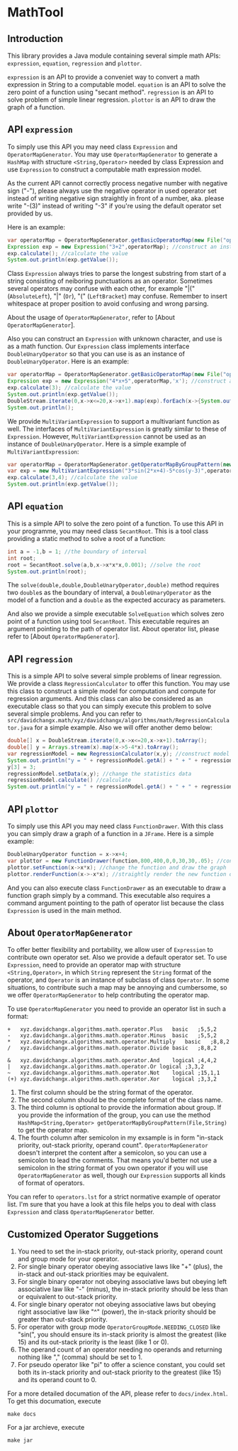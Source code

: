 # MathTool

## Introduction

This library provides a Java module containing several simple math APIs: `expression`, `equation`, `regression` and `plottor`. 

`expression` is an API to provide a conveniet way to convert a math expression in String to a computable model. `equation` is an API to solve the zero point of a function using "secant method". `regression` is an API to solve problem of simple linear regression. `plottor` is an API to draw the graph of a function. 

## API `expression`

To simply use this API you may need class `Expression` and `OperatorMapGenerator`. You may use `OperatorMapGenerator` to generate a `HashMap` with structure `<String,Operator>` needed by class Expression and use `Expression` to construct a computable math expression model. 

As the current API cannot correctly process negative number with negative sign ("-"), please always use the negative operator in used operator set instead of writing negative sign straightly in front of a number, aka. please write "-(3)" instead of writing "-3" if you're using the default operator set provided by us. 

Here is an example: 

```java
var operatorMap = OperatorMapGenerator.getBasicOperatorMap(new File("operators.lst")); //generate operator map
Expression exp = new Expression("3+2",operatorMap); //construct an instance of Expression
exp.calculate(); //calculate the value
System.out.println(exp.getValue());
```

 Class `Expression` always tries to parse the longest substring from start of a string consisting of neiboring punctuations as an operator. Sometimes several operators may confuse with each other, for example "|(" (`AbsoluteLeft`), "|" (`Or`), "(" (`LeftBracket`) may confuse. Remember to insert whitespace at proper position to avoid confusing and wrong parsing. 

 About the usage of `OperatorMapGenerator`, refer to [About `OperatorMapGenerator`]. 

Also you can construct an `Expression` with unknown character, and use is as a math function. Our `Expression` class implements interface `DoubleUnaryOperator` so that you can use is as an instance of `DoubleUnaryOperator`. Here is an example: 

```java
var operatorMap = OperatorMapGenerator.getBasicOperatorMap(new File("operators.lst")); //generate operator map
Expression exp = new Expression("4*x+5",operatorMap,'x'); //construct an instance of Expression
exp.calculate(3); //calculate the value
System.out.println(exp.getValue());
DoubleStream.iterate(0,x->x<=20,x->x+1).map(exp).forEach(x->{System.out.print(x + " ");}); //use this Expression as a DoubleUnaryOperator
System.out.println();
```

We provide `MultiVariantExpression` to support a multivariant function as well. The interfaces of `MultiVariantExpression` is greatly similar to these of `Expression`. However, `MultiVariantExpression` cannot be used as an instance of `DoubleUnaryOperator`. Here is a simple example of `MultiVariantExpression`: 

```java
var operatorMap = OperatorMapGenerator.getOperatorMapByGroupPattern(new File("operators.lst"),"basic|trigonometric"); //generate operator map
var exp = new MultiVariantExpression("3*sin(2*x+4)-5*cos(y-3)",operatorMap,'x','y'); construct an instance of MultiVariantExpression
exp.calculate(3,4); //calculate the value
System.out.println(exp.getValue());
```

## API `equation`

This is a simple API to solve the zero point of a function. To use this API in your programme, you may need class `SecantRoot`. This is a tool class providing a static method to solve a root of a function: 

```java
int a = -1,b = 1; //the boundary of interval
int root;
root = SecantRoot.solve(a,b,x->x*x*x,0.001); //solve the root
System.out.println(root);
```

The `solve(double,double,DoubleUnaryOperator,double)` method requires two `double`s as the boundary of interval, a `DoubleUnaryOperator` as the model of a function and a `double` as the expected accuracy as parameters. 

And also we provide a simple executable `SolveEquation` which solves zero point of a function using tool `SecantRoot`. This executable requires an argument pointing to the path of operator list. About operator list, please refer to [About `OperatorMapGenerator`]. 

## API `regression`

This is a simple API to solve several simple problems of linear regression. We provide a class `RegressionCalculator` to offer this function. You may use this class to construct a simple model for computation and compute for regression arguments. And this class can also be considered as an executable class so that you can simply execute this problem to solve several simple problems. And you can refer to `src/davidchangx.math/xyz/davidchangx/algorithms/math/RegressionCalculator.java` for a simple example. Also we will offer another demo below: 

```java
double[] x = DoubleStream.iterate(0,x->x<=20,x->x+1).toArray();
double[] y = Arrays.stream(x).map(x->5-4*x).toArray();
var regressionModel = new RegressionCalculator(x,y); //construct model and compute
System.out.println("y = " + regressionModel.getA() + " + " + regressionModel.getB() + " * x"); //print the linear model
y[3] = 3;
regressionModel.setData(x,y); //change the statistics data
regressionModel.calculate() //calculate
System.out.println("y = " + regressionModel.getA() + " + " + regressionModel.getB() + " * x"); //print the linear model
```

## API `plottor`

To simply use this API you may need class `FunctionDrawer`. With this class you can simply draw a graph of a function in a `JFrame`. Here is a simple example: 

```java
DoubleUnaryOperator function = x->x+4;
var plottor = new FunctionDrawer(function,800,400,0,0,30,30,.05); //construct FunctionDrawer and draw the graph
plottor.setFunction(x->x*x); //change the function and draw the graph
plottor.renderFunction(x->-x*x); //straightly render the new function on the old graph without clearing frame
```

And you can also execute class `FunctionDrawer` as an executable to draw a function graph simply by a command. This executable also requires a command argument pointing to the path of operator list because the class `Expression` is used in the main method.

## About `OperatorMapGenerator`

To offer better flexibility and portability, we allow user of `Expression` to contribute own operator set. Also we provide a default operator set. To use `Expression`, need to provide an operator map with structure `<String,Operator>`, in which `String` represent the `String` format of the operator, and `Operator` is an instance of subclass of class `Operator`. In some situations, to contribute such a map may be annoying and cumbersome, so we offer `OperatorMapGenerator` to help contributing the operator map. 

To use `OperatorMapGenerator` you need to provide an operator list in such a format: 

```
+	xyz.davidchangx.algorithms.math.operator.Plus	basic	;5,5,2
-	xyz.davidchangx.algorithms.math.operator.Minus	basic	;5,5,2
*	xyz.davidchangx.algorithms.math.operator.Multiply	basic	;8,8,2
/	xyz.davidchangx.algorithms.math.operator.Divide	basic	;8,8,2

&	xyz.davidchangx.algorithms.math.operator.And	logical	;4,4,2
|	xyz.davidchangx.algorithms.math.operator.Or	logical	;3,3,2
~	xyz.davidchangx.algorithms.math.operator.Not	logical	;15,1,1
(+)	xyz.davidchangx.algorithms.math.operator.Xor	logical	;3,3,2
```

1. The first column should be the string format of the operator. 
2. The second column should be the complete format of the class name. 
3. The third column is optional to provide the information about group. If you provide the information of the group, you can use the method `HashMap<String,Operator> getOperatorMapByGroupPattern(File,String)` to get the operator map. 
4. The fourth column after semicolon in my exsample is in form "in-stack priority, out-stack priority, operand count". `OperatorMapGenerator` doesn't interpret the content after a semicolon, so you can use a semicolon to lead the comments. That means you'd better not use a semicolon in the string format of you own operator if you will use `OperatorMapGenerator` as well, though our `Expression` supports all kinds of format of operators. 

You can refer to `operators.lst` for a strict normative example of operator list. I'm sure that you have a look at this file helps you to deal with class `Expression` and class `OperatorMapGenerator` better. 

## Customized Operator Suggetions

1. You need to set the in-stack priority, out-stack priority, operand count and group mode for your operator. 
2. For single binary operator obeying associative laws like "+" (plus), the in-stack and out-stack priorities may be equivalent. 
3. For single binary operator not obeying associative laws but obeying left associative law like "-" (minus), the in-stack priority should be less than or equivalent to out-stack priority. 
4. For single binary operator not obeying associative laws but obeying right associative law like "^" (power), the in-stack priority should be greater than out-stack priority. 
5. For operator with group mode `OperatorGroupMode.NEEDING_CLOSED` like "sin(", you should ensure its in-stack priority is almost the greatest (like 15) and its out-stack priority is the least (like 1 or 0). 
6. The operand count of an operator needing no operands and returning nothing like "," (comma) should be set to 1. 
7. For pseudo operator like "pi" to offer a science constant, you could set both its in-stack priority and out-stack priority to the greatest (like 15) and its operand count to 0. 


For a more detailed documation of the API, please refer to `docs/index.html`. To get this documation, execute

```
make docs
```

For a jar archieve, execute

```
make jar
```
